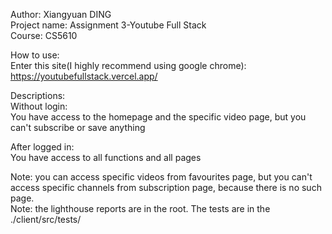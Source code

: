 Author: Xiangyuan DING  
Project name: Assignment 3-Youtube Full Stack  
Course: CS5610  

How to use:  
Enter this site(I highly recommend using google chrome):  
https://youtubefullstack.vercel.app/  
  
Descriptions:   
Without login:  
You have access to the homepage and the specific video page, but you can't subscribe or save anything  
  
After logged in:  
You have access to all functions and all pages
    
Note: you can access specific videos from favourites page, but you can't access specific channels from subscription page, because there is no such page.   
Note: the lighthouse reports are in the root. The tests are in the ./client/src/tests/

